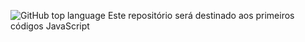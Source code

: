 ![GitHub top language](https://img.shields.io/github/languages/top/SCALAMBRINESOUZA/Trybe-exercises)
Este repositório será destinado aos primeiros códigos JavaScript
